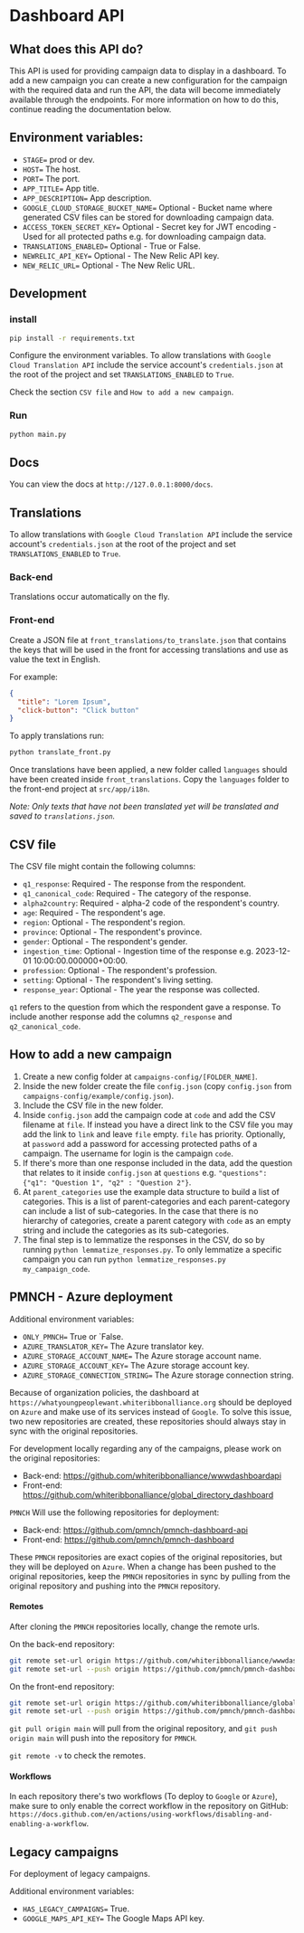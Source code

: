 # Dashboard API

## What does this API do?

This API is used for providing campaign data to display in a dashboard. To add a new campaign you can create a new
configuration for the campaign with the required data and run the API, the data will become immediately available
through the endpoints. For more information on how to do this, continue reading the documentation below.

## Environment variables:

- `STAGE=` prod or dev.
- `HOST=` The host.
- `PORT=` The port.
- `APP_TITLE=` App title.
- `APP_DESCRIPTION=` App description.
- `GOOGLE_CLOUD_STORAGE_BUCKET_NAME=` Optional - Bucket name where generated CSV files can be stored for downloading
  campaign data.
- `ACCESS_TOKEN_SECRET_KEY=` Optional - Secret key for JWT encoding - Used for all protected paths e.g. for downloading
  campaign data.
- `TRANSLATIONS_ENABLED=` Optional - True or False.
- `NEWRELIC_API_KEY=` Optional - The New Relic API key.
- `NEW_RELIC_URL=` Optional - The New Relic URL.

## Development

### install

```bash
pip install -r requirements.txt
```

Configure the environment variables. To allow translations with `Google Cloud Translation API` include the service
account's `credentials.json` at the root of the project and set `TRANSLATIONS_ENABLED` to `True`.

Check the section `CSV file` and `How to add a new campaign`.

### Run

```bash
python main.py
```

## Docs

You can view the docs at `http://127.0.0.1:8000/docs`.

## Translations

To allow translations with `Google Cloud Translation API` include the service account's `credentials.json` at the
root of the project and set `TRANSLATIONS_ENABLED` to `True`.

### Back-end

Translations occur automatically on the fly.

### Front-end

Create a JSON file at `front_translations/to_translate.json` that contains the keys that will be used in the front for
accessing translations and use as value the text in English.

For example:

```json
{
  "title": "Lorem Ipsum",
  "click-button": "Click button"
}
```

To apply translations run:

```bash
python translate_front.py
```

Once translations have been applied, a new folder called `languages` should have been created
inside `front_translations`. Copy the `languages` folder to the front-end project at `src/app/i18n`.

*Note: Only texts that have not been translated yet will be translated and saved to `translations.json`.*

## CSV file

The CSV file might contain the following columns:

- `q1_response`: Required - The response from the respondent.
- `q1_canonical_code`: Required - The category of the response.
- `alpha2country`: Required - alpha-2 code of the respondent's country.
- `age`: Required - The respondent's age.
- `region`: Optional - The respondent's region.
- `province`: Optional - The respondent's province.
- `gender`: Optional - The respondent's gender.
- `ingestion_time`: Optional - Ingestion time of the response e.g. 2023-12-01 10:00:00.000000+00:00.
- `profession`: Optional - The respondent's profession.
- `setting`: Optional - The respondent's living setting.
- `response_year`: Optional - The year the response was collected.

`q1` refers to the question from which the respondent gave a response. To include another response add the
columns `q2_response` and `q2_canonical_code`.

## How to add a new campaign

1. Create a new config folder at `campaigns-config/[FOLDER_NAME]`.
2. Inside the new folder create the file `config.json` (copy `config.json`
   from `campaigns-config/example/config.json`).
3. Include the CSV file in the new folder.
4. Inside `config.json` add the campaign code at `code` and add the CSV filename at `file`. If instead you have a direct
   link to the CSV file you may add the link to `link` and leave `file` empty. `file` has priority. Optionally,
   at `password` add a password for accessing protected paths of a campaign. The username for login is the
   campaign `code`.
5. If there's more than one response included in the data, add the question that relates to it inside `config.json`
   at `questions` e.g. `"questions": {"q1": "Question 1", "q2" : "Question 2"}`.
6. At `parent_categories` use the example data structure to build a list of categories. This is a list of
   parent-categories and each parent-category can include a list of sub-categories. In the case that there is no
   hierarchy of categories, create a parent category with `code` as an empty string and include the categories as its
   sub-categories.
7. The final step is to lemmatize the responses in the CSV, do so by running `python lemmatize_responses.py`. To only
   lemmatize a specific campaign you can run `python lemmatize_responses.py my_campaign_code`.

## PMNCH - Azure deployment

Additional environment variables:

- `ONLY_PMNCH=` True or `False.
- `AZURE_TRANSLATOR_KEY=` The Azure translator key.
- `AZURE_STORAGE_ACCOUNT_NAME=` The Azure storage account name.
- `AZURE_STORAGE_ACCOUNT_KEY=` The Azure storage account key.
- `AZURE_STORAGE_CONNECTION_STRING=` The Azure storage connection string.

Because of organization policies, the dashboard at `https://whatyoungpeoplewant.whiteribbonalliance.org` should be
deployed on `Azure` and make use of its services instead of `Google`. To solve this issue, two new repositories are
created, these repositories should always stay in sync with the original repositories.

For development locally regarding any of the campaigns, please work on the original repositories:

- Back-end: https://github.com/whiteribbonalliance/wwwdashboardapi
- Front-end: https://github.com/whiteribbonalliance/global_directory_dashboard

`PMNCH` Will use the following repositories for deployment:

- Back-end: https://github.com/pmnch/pmnch-dashboard-api
- Front-end: https://github.com/pmnch/pmnch-dashboard

These `PMNCH` repositories are exact copies of the original repositories, but they will be deployed on `Azure`.
When a change has been pushed to the original repositories, keep the `PMNCH` repositories in sync by pulling from
the original repository and pushing into the `PMNCH` repository.

#### Remotes

After cloning the `PMNCH` repositories locally, change the remote urls.

On the back-end repository:

```bash
git remote set-url origin https://github.com/whiteribbonalliance/wwwdashboardapi.git
git remote set-url --push origin https://github.com/pmnch/pmnch-dashboard-api.git
```

On the front-end repository:

```bash
git remote set-url origin https://github.com/whiteribbonalliance/global_directory_dashboard.git
git remote set-url --push origin https://github.com/pmnch/pmnch-dashboard.git
```

`git pull origin main` will pull from the original repository, and `git push origin main` will push into the repository
for `PMNCH`.

`git remote -v` to check the remotes.

#### Workflows

In each repository there's two workflows (To deploy to `Google` or `Azure`), make sure to only enable the correct
workflow in the repository
on GitHub: `https://docs.github.com/en/actions/using-workflows/disabling-and-enabling-a-workflow`.

## Legacy campaigns

For deployment of legacy campaigns.

Additional environment variables:

- `HAS_LEGACY_CAMPAIGNS=` True.
- `GOOGLE_MAPS_API_KEY=` The Google Maps API key.
